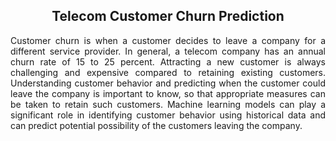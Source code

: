 <h2 align="center">Telecom Customer Churn Prediction</h2>
<p align="justify">Customer churn is when a customer decides to leave a company for a different service provider. In general, a telecom company has an annual churn rate of 15 to 25 percent. Attracting a new customer is always challenging and expensive compared to retaining existing customers. Understanding customer behavior and predicting when the customer could leave the company is important to know, so that appropriate measures can be taken to retain such customers. Machine learning models can play a significant role in identifying customer behavior using historical data and can predict potential possibility of the customers leaving the company.</p>
